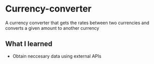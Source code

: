 # Currency-converter
A currency converter that gets the rates between two currencies and converts a given amount to another currency

## What I learned
* Obtain neccesary data using external APIs  
